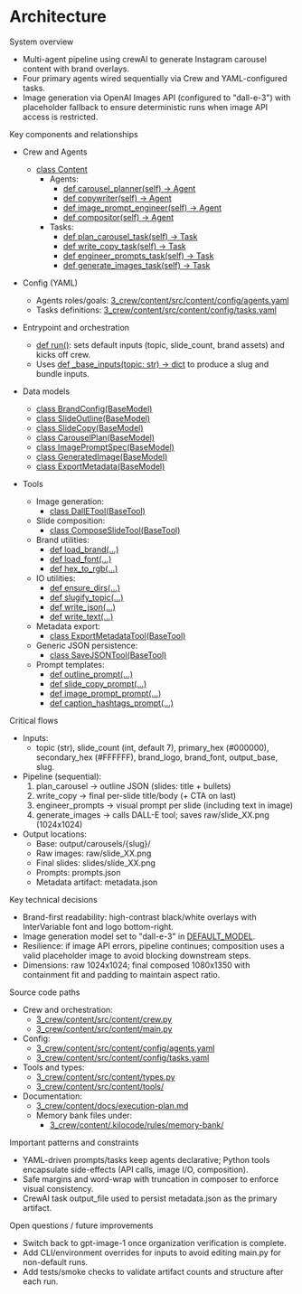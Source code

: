 # Architecture

System overview
- Multi-agent pipeline using crewAI to generate Instagram carousel content with brand overlays.
- Four primary agents wired sequentially via Crew and YAML-configured tasks.
- Image generation via OpenAI Images API (configured to "dall-e-3") with placeholder fallback to ensure deterministic runs when image API access is restricted.

Key components and relationships
- Crew and Agents
  - [class Content](3_crew/content/src/content/crew.py:13)
    - Agents:
      - [def carousel_planner(self) -> Agent](3_crew/content/src/content/crew.py:35)
      - [def copywriter(self) -> Agent](3_crew/content/src/content/crew.py:42)
      - [def image_prompt_engineer(self) -> Agent](3_crew/content/src/content/crew.py:49)
      - [def compositor(self) -> Agent](3_crew/content/src/content/crew.py:56)
    - Tasks:
      - [def plan_carousel_task(self) -> Task](3_crew/content/src/content/crew.py:84)
      - [def write_copy_task(self) -> Task](3_crew/content/src/content/crew.py:90)
      - [def engineer_prompts_task(self) -> Task](3_crew/content/src/content/crew.py:71)
      - [def generate_images_task(self) -> Task](3_crew/content/src/content/crew.py:77)

- Config (YAML)
  - Agents roles/goals: [3_crew/content/src/content/config/agents.yaml](3_crew/content/src/content/config/agents.yaml)
  - Tasks definitions: [3_crew/content/src/content/config/tasks.yaml](3_crew/content/src/content/config/tasks.yaml)

- Entrypoint and orchestration
  - [def run()](3_crew/content/src/content/main.py:29): sets default inputs (topic, slide_count, brand assets) and kicks off crew.
  - Uses [def _base_inputs(topic: str) -> dict](3_crew/content/src/content/main.py:20) to produce a slug and bundle inputs.

- Data models
  - [class BrandConfig(BaseModel)](3_crew/content/src/content/types.py:8)
  - [class SlideOutline(BaseModel)](3_crew/content/src/content/types.py:18)
  - [class SlideCopy(BaseModel)](3_crew/content/src/content/types.py:26)
  - [class CarouselPlan(BaseModel)](3_crew/content/src/content/types.py:34)
  - [class ImagePromptSpec(BaseModel)](3_crew/content/src/content/types.py:41)
  - [class GeneratedImage(BaseModel)](3_crew/content/src/content/types.py:46)
  - [class ExportMetadata(BaseModel)](3_crew/content/src/content/types.py:52)

- Tools
  - Image generation:
    - [class DallETool(BaseTool)](https://github.com/crewAI/crewAI-tools/blob/main/src/crewai_tools/tools/dalle_image_generator_tool/dalle_image_generator_tool.py)
  - Slide composition:
    - [class ComposeSlideTool(BaseTool)](3_crew/content/src/content/tools/composer.py:86)
  - Brand utilities:
    - [def load_brand(...)](3_crew/content/src/content/tools/brand.py:7)
    - [def load_font(...)](3_crew/content/src/content/tools/brand.py:20)
    - [def hex_to_rgb(...)](3_crew/content/src/content/tools/brand.py:27)
  - IO utilities:
    - [def ensure_dirs(...)](3_crew/content/src/content/tools/io_utils.py:9)
    - [def slugify_topic(...)](3_crew/content/src/content/tools/io_utils.py:18)
    - [def write_json(...)](3_crew/content/src/content/tools/io_utils.py:23)
    - [def write_text(...)](3_crew/content/src/content/tools/io_utils.py:29)
  - Metadata export:
    - [class ExportMetadataTool(BaseTool)](3_crew/content/src/content/tools/export_metadata.py:28)
  - Generic JSON persistence:
    - [class SaveJSONTool(BaseTool)](3_crew/content/src/content/tools/save_json.py:14)
  - Prompt templates:
    - [def outline_prompt(...)](3_crew/content/src/content/tools/templates.py:6)
    - [def slide_copy_prompt(...)](3_crew/content/src/content/tools/templates.py:34)
    - [def image_prompt_prompt(...)](3_crew/content/src/content/tools/templates.py:66)
    - [def caption_hashtags_prompt(...)](3_crew/content/src/content/tools/templates.py:98)

Critical flows
- Inputs:
  - topic (str), slide_count (int, default 7), primary_hex (#000000), secondary_hex (#FFFFFF), brand_logo, brand_font, output_base, slug.
- Pipeline (sequential):
  1) plan_carousel -> outline JSON (slides: title + bullets)
  2) write_copy -> final per-slide title/body (+ CTA on last)
  3) engineer_prompts -> visual prompt per slide (including text in image)
  4) generate_images -> calls DALL-E tool; saves raw/slide_XX.png (1024x1024)
- Output locations:
  - Base: output/carousels/{slug}/
  - Raw images: raw/slide_XX.png
  - Final slides: slides/slide_XX.png
  - Prompts: prompts.json
  - Metadata artifact: metadata.json

Key technical decisions
- Brand-first readability: high-contrast black/white overlays with InterVariable font and logo bottom-right.
- Image generation model set to "dall-e-3" in [DEFAULT_MODEL](3_crew/content/src/content/tools/openai_images.py:13).
- Resilience: if image API errors, pipeline continues; composition uses a valid placeholder image to avoid blocking downstream steps.
- Dimensions: raw 1024x1024; final composed 1080x1350 with containment fit and padding to maintain aspect ratio.

Source code paths
- Crew and orchestration:
  - [3_crew/content/src/content/crew.py](3_crew/content/src/content/crew.py)
  - [3_crew/content/src/content/main.py](3_crew/content/src/content/main.py)
- Config:
  - [3_crew/content/src/content/config/agents.yaml](3_crew/content/src/content/config/agents.yaml)
  - [3_crew/content/src/content/config/tasks.yaml](3_crew/content/src/content/config/tasks.yaml)
- Tools and types:
  - [3_crew/content/src/content/types.py](3_crew/content/src/content/types.py)
  - [3_crew/content/src/content/tools/](3_crew/content/src/content/tools/)
- Documentation:
  - [3_crew/content/docs/execution-plan.md](3_crew/content/docs/execution-plan.md)
  - Memory bank files under:
    - [3_crew/content/.kilocode/rules/memory-bank/](3_crew/content/.kilocode/rules/memory-bank/)

Important patterns and constraints
- YAML-driven prompts/tasks keep agents declarative; Python tools encapsulate side-effects (API calls, image I/O, composition).
- Safe margins and word-wrap with truncation in composer to enforce visual consistency.
- CrewAI task output_file used to persist metadata.json as the primary artifact.

Open questions / future improvements
- Switch back to gpt-image-1 once organization verification is complete.
- Add CLI/environment overrides for inputs to avoid editing main.py for non-default runs.
- Add tests/smoke checks to validate artifact counts and structure after each run.
